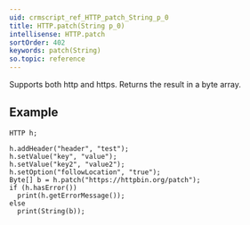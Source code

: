 ```yaml
---
uid: crmscript_ref_HTTP_patch_String_p_0
title: HTTP.patch(String p_0)
intellisense: HTTP.patch
sortOrder: 402
keywords: patch(String)
so.topic: reference
---
```


Supports both http and https. Returns the result in a byte array.



## Example


    HTTP h;
    
    h.addHeader("header", "test");
    h.setValue("key", "value");
    h.setValue("key2", "value2");
    h.setOption("followLocation", "true");
    Byte[] b = h.patch("https://httpbin.org/patch");
    if (h.hasError())
      print(h.getErrorMessage());
    else
      print(String(b));


